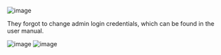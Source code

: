 ![image](https://github.com/petriQore/CreativeMinds-2024-Qualifier-CTF/assets/123587287/ad15cd90-d03a-45e9-80e4-5f272b450f3a)


They forgot to change admin login credentials, which can be found in the user manual.

![image](https://github.com/petriQore/CreativeMinds-2024-Qualifier-CTF/assets/123587287/1155d29f-b372-4bc6-b233-c914be5b99e2)
![image](https://github.com/petriQore/CreativeMinds-2024-Qualifier-CTF/assets/123587287/f977f844-a619-4b32-bc69-ed16a25a11a5)
